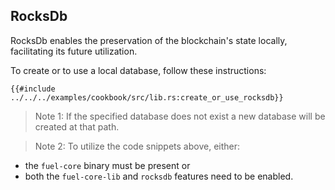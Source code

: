 ## RocksDb

RocksDb enables the preservation of the blockchain's state locally, facilitating its future utilization.

To create or to use a local database, follow these instructions:

```rust,ignore
{{#include ../../../examples/cookbook/src/lib.rs:create_or_use_rocksdb}}
```

> Note 1: If the specified database does not exist a new database will be created at that path.

> Note 2: To utilize the code snippets above, either:
- the `fuel-core` binary must be present
or
- both the `fuel-core-lib` and `rocksdb` features need to be enabled.